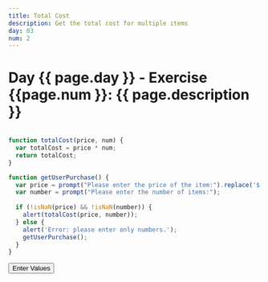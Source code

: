 ```yaml
---
title: Total Cost
description: Get the total cost for multiple items
day: 03
num: 2
---
```


# Day {{ page.day }} - Exercise {{page.num }}: {{ page.description }}

<script src="/cse/day03/totalCost.js"></script>

```javascript

function totalCost(price, num) {
  var totalCost = price * num;
  return totalCost;
}

function getUserPurchase() {
  var price = prompt("Please enter the price of the item:").replace('$', '');
  var number = prompt("Please enter the number of items:");
  
  if (!isNaN(price) && !isNaN(number)) {
    alert(totalCost(price, number));
  } else {
    alert('Error: please enter only numbers.');
    getUserPurchase();
  }
}
```

<button type="button" onclick="getUserPurchase()">Enter Values</button>
